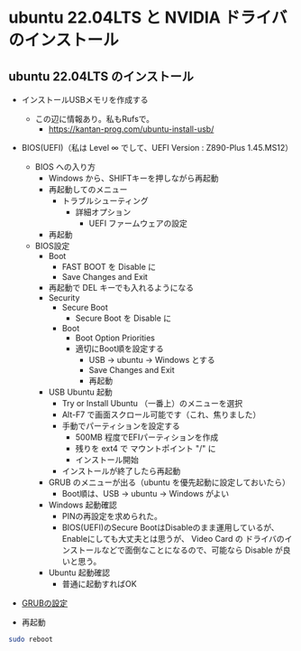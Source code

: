 # ubuntu 22.04LTS と NVIDIA ドライバのインストール

## ubuntu 22.04LTS のインストール

- インストールUSBメモリを作成する
  - この辺に情報あり。私もRufsで。
    - <https://kantan-prog.com/ubuntu-install-usb/>
- BIOS(UEFI)（私は Level ∞ でして、UEFI Version : Z890-Plus 1.45.MS12）
  - BIOS への入り方
    - Windows から、SHIFTキーを押しながら再起動
    - 再起動してのメニュー
      - トラブルシューティング
        - 詳細オプション
          - UEFI ファームウェアの設定
    - 再起動
  - BIOS設定
    - Boot
      - FAST BOOT を Disable に
      - Save Changes and Exit
    - 再起動で DEL キーでも入れるようになる
    - Security
      - Secure Boot
        - Secure Boot を Disable に
      - Boot
        - Boot Option Priorities
        - 適切にBoot順を設定する
          - USB → ubuntu → Windows とする
          - Save Changes and Exit
          - 再起動
    - USB Ubuntu 起動
      - Try or Install Ubuntu （一番上）のメニューを選択
      - Alt-F7 で画面スクロール可能です（これ、焦りました）
      - 手動でパーティションを設定する
        - 500MB 程度でEFIパーティションを作成
        - 残りを ext4 で マウントポイント "/" に
        - インストール開始
      - インストールが終了したら再起動
    - GRUB のメニューが出る（ubuntu を優先起動に設定しておいたら）
      - Boot順は、USB → ubuntu → Windows がよい
    - Windows 起動確認
      - PINの再設定を求められた。
      - BIOS(UEFI)のSecure BootはDisableのまま運用しているが、Enableにしても大丈夫とは思うが、
        Video Card の ドライバのインストールなどで面倒なことになるので、可能なら Disable が良いと思う。
    - Ubuntu 起動確認
      - 普通に起動すればOK
- [GRUBの設定](GRUB.md)

- 再起動

```bash
sudo reboot
```
